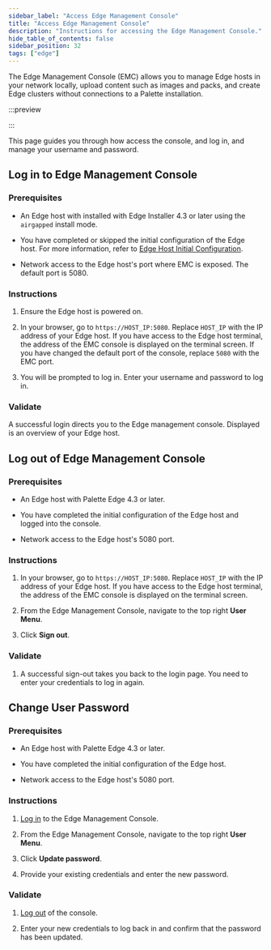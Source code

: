 ```yaml
---
sidebar_label: "Access Edge Management Console"
title: "Access Edge Management Console"
description: "Instructions for accessing the Edge Management Console."
hide_table_of_contents: false
sidebar_position: 32
tags: ["edge"]
---
```


The Edge Management Console (EMC) allows you to manage Edge hosts in your network locally, upload content such as images
and packs, and create Edge clusters without connections to a Palette installation.

:::preview

:::

This page guides you through how access the console, and log in, and manage your username and password.

## Log in to Edge Management Console

### Prerequisites

- An Edge host with installed with Edge Installer 4.3 or later using the `airgapped` install mode.

- You have completed or skipped the initial configuration of the Edge host. For more information, refer to
  [Edge Host Initial Configuration](../site-deployment/initial-setup.md).

- Network access to the Edge host's port where EMC is exposed. The default port is 5080.

### Instructions

1. Ensure the Edge host is powered on.

2. In your browser, go to `https://HOST_IP:5080`. Replace `HOST_IP` with the IP address of your Edge host. If you have
   access to the Edge host terminal, the address of the EMC console is displayed on the terminal screen. If you have
   changed the default port of the console, replace `5080` with the EMC port.

3. You will be prompted to log in. Enter your username and password to log in.

### Validate

A successful login directs you to the Edge management console. Displayed is an overview of your Edge host.

## Log out of Edge Management Console

### Prerequisites

- An Edge host with Palette Edge 4.3 or later.

- You have completed the initial configuration of the Edge host and logged into the console.

- Network access to the Edge host's 5080 port.

### Instructions

1. In your browser, go to `https://HOST_IP:5080`. Replace `HOST_IP` with the IP address of your Edge host. If you have
   access to the Edge host terminal, the address of the EMC console is displayed on the terminal screen.

2. From the Edge Management Console, navigate to the top right **User Menu**.

3. Click **Sign out**.

### Validate

1. A successful sign-out takes you back to the login page. You need to enter your credentials to log in again.

## Change User Password

### Prerequisites

- An Edge host with Palette Edge 4.3 or later.

- You have completed the initial configuration of the Edge host.

- Network access to the Edge host's 5080 port.

### Instructions

1. [Log in](#log-in-to-edge-management-console) to the Edge Management Console.

2. From the Edge Management Console, navigate to the top right **User Menu**.

3. Click **Update password**.

4. Provide your existing credentials and enter the new password.

### Validate

1. [Log out](#log-out-of-edge-management-console) of the console.

2. Enter your new credentials to log back in and confirm that the password has been updated.
